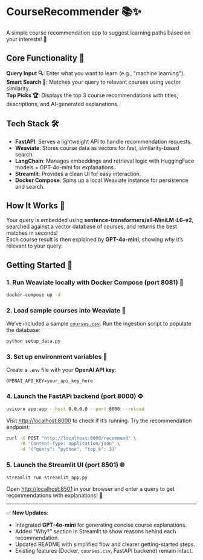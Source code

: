 # CourseRecommender 📚✨

A simple course recommendation app to suggest learning paths based on your interests! 🚀

## Core Functionality 🌟

**Query Input 🔍**: Enter what you want to learn (e.g., "machine learning").  
**Smart Search 🧠**: Matches your query to relevant courses using vector similarity.  
**Top Picks 🏆**: Displays the top 3 course recommendations with titles, descriptions, and AI-generated explanations.  

## Tech Stack 🛠️

- **FastAPI**: Serves a lightweight API to handle recommendation requests.  
- **Weaviate**: Stores course data as vectors for fast, similarity-based search.  
- **LangChain**: Manages embeddings and retrieval logic with HuggingFace models + GPT-4o-mini for explanations.  
- **Streamlit**: Provides a clean UI for easy interaction.  
- **Docker Compose**: Spins up a local Weaviate instance for persistence and search.  

## How It Works 🔧

Your query is embedded using **sentence-transformers/all-MiniLM-L6-v2**, searched against a vector database of courses, and returns the best matches in seconds!  
Each course result is then explained by **GPT-4o-mini**, showing *why* it’s relevant to your query.

## Getting Started 🚦

### 1. Run Weaviate locally with Docker Compose (port 8081) 🐳
```bash
docker-compose up -d
````

### 2. Load sample courses into Weaviate 📂

We’ve included a sample [`courses.csv`](courses.csv).
Run the ingestion script to populate the database:

```bash
python setup_data.py
```

### 3. Set up environment variables 🔑

Create a `.env` file with your **OpenAI API key**:

```
OPENAI_API_KEY=your_api_key_here
```

### 4. Launch the FastAPI backend (port 8000) ⚙️

```bash
uvicorn app:app --host 0.0.0.0 --port 8000 --reload
```

Visit [http://localhost:8000](http://localhost:8000) to check if it’s running.
Try the recommendation endpoint:

```bash
curl -X POST "http://localhost:8000/recommend" \
     -H "Content-Type: application/json" \
     -d '{"query": "python", "top_k": 3}'
```

### 5. Launch the Streamlit UI (port 8501) 🌐

```bash
streamlit run streamlit_app.py
```

Open [http://localhost:8501](http://localhost:8501) in your browser and enter a query to get recommendations with explanations! 🎉

---

✅ **New Updates**:

* Integrated **GPT-4o-mini** for generating concise course explanations.
* Added "Why?" section in Streamlit to show reasons behind each recommendation.
* Updated README with simplified flow and clearer getting-started steps.
* Existing features (Docker, `courses.csv`, FastAPI backend) remain intact.

